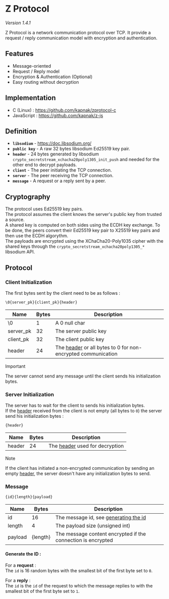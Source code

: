 # Z Protocol

*Version 1.4.1*

Z Protocol is a network communication protocol over TCP. It provide a request / reply communication model with encryption and authentication.


## Features
- Message-oriented
- Request / Reply model
- Encryption & Authentication (Optional)
- Easy routing without decryption


## Implementation
- C (Linux) : https://github.com/kapnak/zprotocol-c
- JavaScript : https://github.com/kapnak/z-js


## Definition
- **`libsodium`** - https://doc.libsodium.org/
- **`public key`** - A raw 32 bytes libsodium Ed25519 key pair.
- **`header`** - 24 bytes generated by libsodium `crypto_secretstream_xchacha20poly1305_init_push` and needed for the other end to decrypt payloads.
- **`client`** - The peer initiating the TCP connection.
- **`server`** - The peer receiving the TCP connection.
- **`message`** - A request or a reply sent by a peer.


## Cryptography
The protocol uses Ed25519 key pairs.  
The protocol assumes the client knows the server's public key from trusted a source.  
A shared key is computed on both sides using the ECDH key exchange. To be done, the peers convert their Ed25519 key pair to X25519 key pairs and then use the ECDH algorythm.  
The payloads are encrypted using the XChaCha20-Poly1035 cipher with the shared keys through the `crypto_secretstream_xchacha20poly1305_*` libsodium API.


## Protocol

### Client Initialization
The first bytes sent by the client need to be as follows :

```
\0{server_pk}{client_pk}{header}
```

| Name      | Bytes | Description                                                                 |
| --------- | ----- | --------------------------------------------------------------------------- |
| \0        | 1     | A 0 null char                                                               |
| server_pk | 32    | The server public key                                                       |
| client_pk | 32    | The client public key                                                       |
| header    | 24    | The [header](#definition) or all bytes to 0 for non-encrypted communication |

> [!IMPORTANT]
> The server cannot send any message until the client sends his initialization bytes.  


### Server Initialization
The server has to wait for the client to sends his initialization bytes.  
If the [header](#definition) received from the client is not empty (all bytes to `0`) the server send his initialization bytes :
```
{header}
```
| Name   | Bytes | Description                                   |
| ------ | ----- | --------------------------------------------- |
| header | 24    | The [header](#definition) used for decryption |

> [!NOTE]
> If the client has initiated a non-encrypted communication by sending an empty [header](#definition), the server doesn't have any initialization bytes to send.


### Message

```
{id}{length}{payload}
```
| Name    | Bytes    | Description                                                  |
| ------- | -------- | ------------------------------------------------------------ |
| id      | 16       | The message id, see [generating the id](#generate-the-id-)   |
| length  | 4        | The payload size (unsigned int)                              |
| payload | {length} | The message content encrypted if the connection is encrypted |


#### Generate the ID :

For a **request** :  
The `id` is 16 random bytes with the smallest bit of the first byte set to `0`.

For a **reply** :  
The `id` is the `id` of the request to which the message replies to with the smallest bit of the first byte set to `1`.
